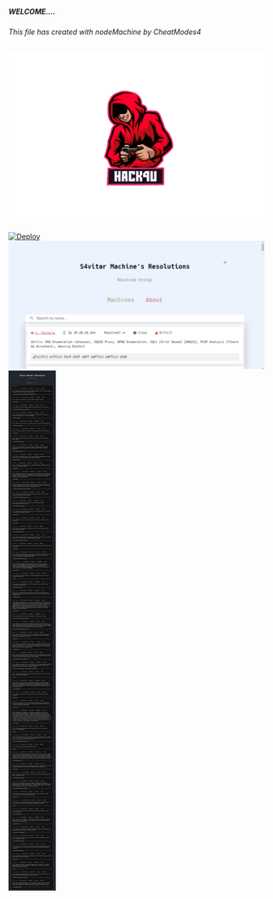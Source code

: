 ##### WELCOME....
###### This file has created with nodeMachine by CheatModes4

[![s4htbmachines](https://github.com/htbmachines/htbmachines.github.io/blob/main/public/assets/logos/s4vitar.svg
)](https://htbmachines.github.io)

[![Deploy](https://vercel.com/button)](https://rroderickk.github.io/s4htb)
![sc0](./public/assets/imgs/sc0.png)
![sc1](./public/assets/imgs/sc.png)
